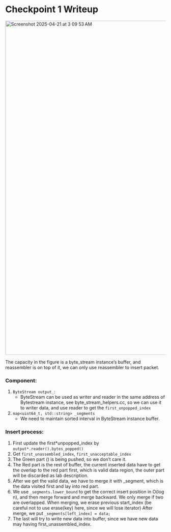 Checkpoint 1 Writeup
====================
<img width="1051" alt="Screenshot 2025-04-21 at 3 09 53 AM" src="https://github.com/user-attachments/assets/37eba4c6-c72a-46c6-a6b9-098315a28b49" />

The capacity in the figure is a byte_stream instance’s buffer, and reassembler is on top of it, we can only use reassembler to insert packet.


### Component:

1. `ByteStream output_`:
   - ByteStream can be used as writer and reader in the same address of Bytestream instance, see byte_stream_helpers.cc, so we can use it to writer data, and use reader to get the `first_unpopped_index`
2. `map<uint64_t, std::string> _segments`
   - We need to maintain sorted interval in ByteStream instance buffer.

### Insert process:

1. First update the first*unpopped_index by `output*.reader().bytes_popped()`
2. Get `first_unassembled_index`, `first_unacceptable_index`
3. The Green part () is being pushed, so we don’t care it.
4. The Red part is the rest of buffer, the current inserted data have to get the overlap to the red part first, which is valid data region, the outer part will be discarded as lab description.
5. After we get the valid data, we have to merge it with \_segment, which is the data visited first and lay into red part.
6. We use `_segments.lower_bound` to get the correct insert position in O(log n), and then merge forward and merge backward. We only merge if two are overlapped. When merging, we erase previous start_index (be careful not to use erase(key) here, since we will lose iterator) After merge, we put `_segments[left_index] = data;`
7. The last will try to write new data into buffer, since we have new data may having first_unassembled_index.

